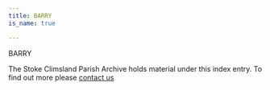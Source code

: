 ```yaml
---
title: BARRY
is_name: true

---
```


BARRY


The Stoke Climsland Parish Archive holds material under this index entry. To find out more please [contact us](/contact/)

